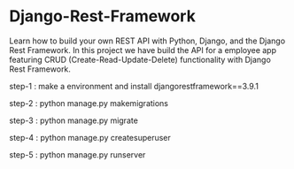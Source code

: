# Django-Rest-Framework
Learn how to build your own REST API with Python, Django, and the Django Rest Framework. 
In this project we have build the API for a employee app featuring CRUD (Create-Read-Update-Delete) functionality with Django Rest Framework.

step-1 : make a environment and install djangorestframework==3.9.1

step-2 : python manage.py makemigrations

step-3 : python manage.py migrate

step-4 : python manage.py createsuperuser

step-5 : python manage.py runserver
